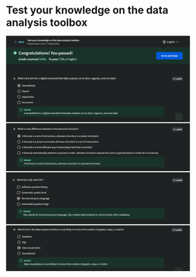 # Test your knowledge on the data analysis toolbox

![img](imgs_3/Q-1.png)
![img](imgs_3/Q-2.png)
![img](imgs_3/Q-3.png)
![img](imgs_3/Q-4.png)